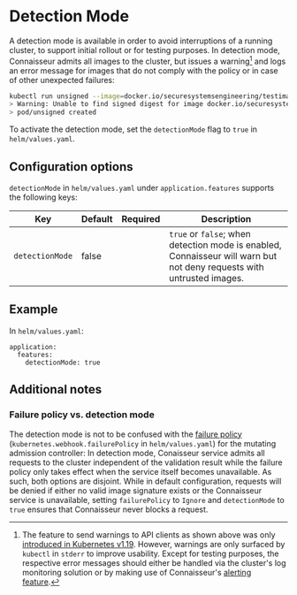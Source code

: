 # Detection Mode

A detection mode is available in order to avoid interruptions of a running cluster, to support initial rollout or for testing purposes.
In detection mode, Connaisseur admits all images to the cluster, but issues a warning[^1] and logs an error message for images that do not comply with the policy or in case of other unexpected failures:

[^1]: The feature to send warnings to API clients as shown above was only [introduced in Kubernetes v1.19](https://kubernetes.io/blog/2020/09/03/warnings/#:~:text=In%20Kubernetes%20v1.,response%20body%20in%20any%20way.&text=The%20k8s.io%2Fclient%2Dgo%20behavior%20can%20be%20overridden,%2Dprocess%20or%20per%2Dclient.). However, warnings are only surfaced by `kubectl` in `stderr` to improve usability. Except for testing purposes, the respective error messages should either be handled via the cluster's log monitoring solution or by making use of Connaisseur's [alerting feature](alerting.md).

```bash
kubectl run unsigned --image=docker.io/securesystemsengineering/testimage:unsigned
> Warning: Unable to find signed digest for image docker.io/securesystemsengineering/testimage:unsigned. (not denied due to DETECTION_MODE)
> pod/unsigned created
```

To activate the detection mode, set the `detectionMode` flag to `true` in `helm/values.yaml`.

## Configuration options

`detectionMode` in `helm/values.yaml` under `application.features` supports the following keys:

| Key | Default | Required | Description |
| - | - | - | - |
| `detectionMode` | false | | `true` or `false`; when detection mode is enabled, Connaisseur will warn but not deny requests with untrusted images. |

## Example

In `helm/values.yaml`:

```
application:
  features:
    detectionMode: true
```

## Additional notes

### Failure policy vs. detection mode

The detection mode is not to be confused with the [failure policy](https://kubernetes.io/docs/reference/access-authn-authz/extensible-admission-controllers/#failure-policy) (`kubernetes.webhook.failurePolicy` in `helm/values.yaml`) for the mutating admission controller:
In detection mode, Conaisseur service admits all requests to the cluster independent of the validation result while the failure policy only takes effect when the service itself becomes unavailable.
As such, both options are disjoint.
While in default configuration, requests will be denied if either no valid image signature exists or the Connaisseur service is unavailable, setting `failurePolicy` to `Ignore` and `detectionMode` to `true` ensures that Connaisseur never blocks a request.

